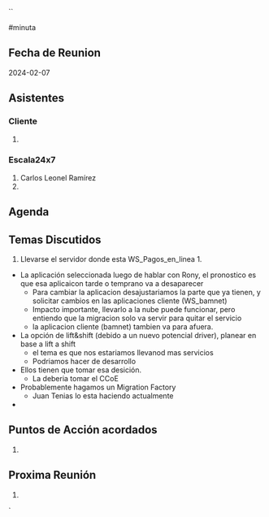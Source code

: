 ``

#minuta
## Fecha de Reunion
2024-02-07

## Asistentes

### Cliente
1. 
### Escala24x7
1. Carlos Leonel Ramírez
2. 

## Agenda

## Temas Discutidos
1. Llevarse el servidor donde esta WS_Pagos_en_linea
	1. 

- La aplicación seleccionada luego de hablar con Rony, el pronostico es que esa aplicaicon tarde o temprano va a desaparecer
	- Para cambiar la aplicacion desajustariamos la parte que ya tienen, y solicitar cambios en las aplicaciones cliente (WS_bamnet)
	- Impacto importante, llevarlo a la nube puede funcionar, pero entiendo que la migracion solo va servir para quitar el servicio
	- la aplicacion cliente (bamnet) tambien va para afuera.
- La opción de lift&shift (debido a un nuevo potencial driver), planear en base a lift a shift
	- el tema es que nos estariamos llevanod mas servicios
	- Podriamos hacer de desarrollo
- Ellos tienen que tomar esa desición.
	- La deberia tomar el CCoE
- Probablemente hagamos un Migration Factory
	- Juan Tenias lo esta haciendo actualmente
- 


## Puntos de Acción acordados
1. 

## Proxima Reunión
1.  

`